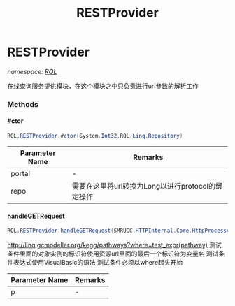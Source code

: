 ﻿---
title: RESTProvider
---

# RESTProvider
_namespace: [RQL](N-RQL.html)_

在线查询服务提供模块，在这个模块之中只负责进行url参数的解析工作



### Methods

#### #ctor
```csharp
RQL.RESTProvider.#ctor(System.Int32,RQL.Linq.Repository)
```


|Parameter Name|Remarks|
|--------------|-------|
|portal|-|
|repo|需要在这里将url转换为Long以进行protocol的绑定操作|


#### handleGETRequest
```csharp
RQL.RESTProvider.handleGETRequest(SMRUCC.HTTPInternal.Core.HttpProcessor)
```
http://linq.gcmodeller.org/kegg/pathways?where=test_expr(pathway)
 测试条件里面的对象实例的标识符使用资源url里面的最后一个标识符为变量名
 测试条件表达式使用VisualBasic的语法
 测试条件必须以where起头开始

|Parameter Name|Remarks|
|--------------|-------|
|p|-|



